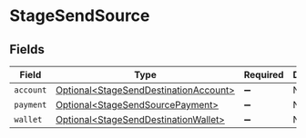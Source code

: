 # StageSendSource


## Fields

| Field                                                                                        | Type                                                                                         | Required                                                                                     | Description                                                                                  |
| -------------------------------------------------------------------------------------------- | -------------------------------------------------------------------------------------------- | -------------------------------------------------------------------------------------------- | -------------------------------------------------------------------------------------------- |
| `account`                                                                                    | [Optional\<StageSendDestinationAccount>](../../models/shared/StageSendDestinationAccount.md) | :heavy_minus_sign:                                                                           | N/A                                                                                          |
| `payment`                                                                                    | [Optional\<StageSendSourcePayment>](../../models/shared/StageSendSourcePayment.md)           | :heavy_minus_sign:                                                                           | N/A                                                                                          |
| `wallet`                                                                                     | [Optional\<StageSendDestinationWallet>](../../models/shared/StageSendDestinationWallet.md)   | :heavy_minus_sign:                                                                           | N/A                                                                                          |